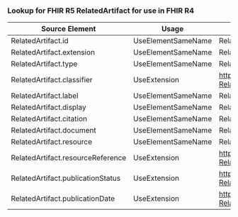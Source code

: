 ### Lookup for FHIR R5 RelatedArtifact for use in FHIR R4

| Source Element | Usage | Target |
| -------------- | ----- | ------ |
| RelatedArtifact.id | UseElementSameName | RelatedArtifact.id |
| RelatedArtifact.extension | UseElementSameName | RelatedArtifact.extension |
| RelatedArtifact.type | UseElementSameName | RelatedArtifact.type |
| RelatedArtifact.classifier | UseExtension | http://hl7.org/fhir/5.0/StructureDefinition/extension-RelatedArtifact.classifier |
| RelatedArtifact.label | UseElementSameName | RelatedArtifact.label |
| RelatedArtifact.display | UseElementSameName | RelatedArtifact.display |
| RelatedArtifact.citation | UseElementSameName | RelatedArtifact.citation |
| RelatedArtifact.document | UseElementSameName | RelatedArtifact.document |
| RelatedArtifact.resource | UseElementSameName | RelatedArtifact.resource |
| RelatedArtifact.resourceReference | UseExtension | http://hl7.org/fhir/5.0/StructureDefinition/extension-RelatedArtifact.resourceReference |
| RelatedArtifact.publicationStatus | UseExtension | http://hl7.org/fhir/5.0/StructureDefinition/extension-RelatedArtifact.publicationStatus |
| RelatedArtifact.publicationDate | UseExtension | http://hl7.org/fhir/5.0/StructureDefinition/extension-RelatedArtifact.publicationDate |
